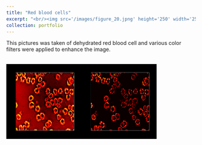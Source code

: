 ```yaml
---
title: "Red blood cells"
excerpt: "<br/><img src='/images/figure_20.jpng' height='250' width='250'>"
collection: portfolio
---
```


This pictures was taken of dehydrated red blood cell and various color filters were applied to enhance the image.

<br/><img src='/images/figure_19.png' height='200' width='200'><img src='/images/figure_20.png' height='200' width='200'>
